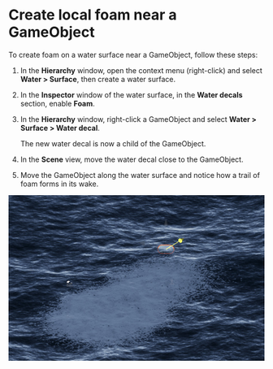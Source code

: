 # Create local foam near a GameObject

To create foam on a water surface near a GameObject, follow these steps:

1. In the **Hierarchy** window, open the context menu (right-click) and select **Water > Surface**, then create a water surface.

1. In the **Inspector** window of the water surface, in the **Water decals** section, enable **Foam**.

1. In the **Hierarchy** window, right-click a GameObject and select **Water > Surface > Water decal**.

	The new water decal is now a child of the GameObject.

1. In the **Scene** view, move the water decal close to the GameObject.

1. Move the GameObject along the water surface and notice how a trail of foam forms in its wake.

![Local foam near a GameObject](Images/trailing-foam.jpg)
